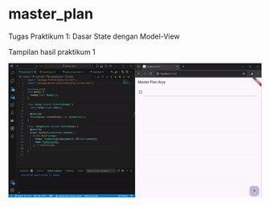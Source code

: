 # master_plan

Tugas Praktikum 1: Dasar State dengan Model-View

Tampilan hasil praktikum 1

![Hasil Praktikum 1](assets/praktikum1.gif)

